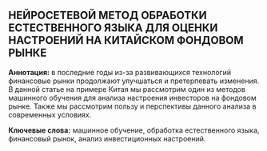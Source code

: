 ## НЕЙРОСЕТЕВОЙ МЕТОД ОБРАБОТКИ ЕСТЕСТВЕННОГО ЯЗЫКА ДЛЯ ОЦЕНКИ НАСТРОЕНИЙ НА КИТАЙСКОМ ФОНДОВОМ РЫНКЕ

<b>Аннотация:</b> в последние годы из-за развивающихся технологий финансовые рынки продолжают улучшаться и претерпевать изменения. В данной статье на примере Китая мы рассмотрим один из методов машинного обучения для анализа настроения инвесторов на фондовом рынке. Также мы рассмотрим пользу и перспективы данного анализа в современных условиях.

<b>Ключевые слова:</b> машинное обучение, обработка естественного языка, финансовый рынок, анализ инвестиционных настроений.
